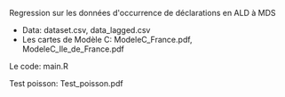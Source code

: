 Regression sur les données d'occurrence de déclarations en ALD à MDS
- Data: dataset.csv, data_lagged.csv
- Les cartes de Modèle C: ModeleC_France.pdf, ModeleC_Ile_de_France.pdf 


Le code: main.R

Test poisson: Test_poisson.pdf
